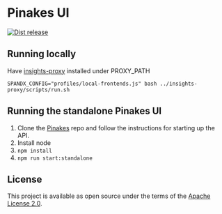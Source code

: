 # Pinakes UI
[![Dist release](https://github.com/ansible/pinakes-ui/actions/workflows/dist-release.yml/badge.svg)](https://github.com/ansible/pinakes-ui/actions/workflows/dist-release.yml)

## Running locally
Have [insights-proxy](https://github.com/RedHatInsights/insights-proxy) installed under PROXY_PATH

```shell
SPANDX_CONFIG="profiles/local-frontends.js" bash ../insights-proxy/scripts/run.sh
```

## Running the standalone Pinakes UI 
1. Clone the [Pinakes](https://github.com/ansible/pinakes) repo and follow the instructions for starting up the API.
2. Install node
3. `npm install`
4. `npm run start:standalone`


## License

This project is available as open source under the terms of the [Apache License 2.0](http://www.apache.org/licenses/LICENSE-2.0).
